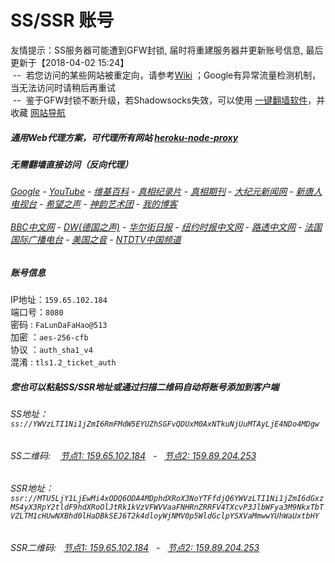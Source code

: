 # SS/SSR 账号 

友情提示：SS服务器可能遭到GFW封锁, 届时将重建服务器并更新账号信息, 最后更新于【2018-04-02 15:24】
<br/>&nbsp;--&nbsp; 若您访问的某些网站被重定向，请参考[Wiki](https://github.com/gfw-breaker/ssr-accounts/wiki) ；Google有异常流量检测机制，当无法访问时请稍后再重试
<br/>&nbsp;--&nbsp; 鉴于GFW封锁不断升级，若Shadowsocks失效，可以使用 [一键翻墙软件](http://144.202.110.140:10000/fgate/)，并收藏 [网站导航](https://github.com/gfw-breaker/open-proxy/blob/master/README.md) 

##### 通用Web代理方案，可代理所有网站 [heroku-node-proxy](https://github.com/gfw-breaker/heroku-node-proxy#--end--) 

#####  无需翻墙直接访问（反向代理）
######  [Google](http://140.82.50.116:8888/search?q=425事件) - [YouTube](http://140.82.50.116:8700/results?search_query=425事件) - [维基百科](http://140.82.50.116:8100/wiki/喬高-麥塔斯調查報告) - [真相纪录片](http://140.82.50.116:10080/videos) - [真相期刊](http://140.82.50.116:8300/display.aspx?category_id=3&zhuanti_id=2) - [大纪元新闻网](http://140.82.50.116:10080) - [新唐人电视台](http://140.82.50.116:8000) - [希望之声](http://140.82.50.116:8200) - [神韵艺术团](http://140.82.50.116:8000/xtr/gb/prog673.html) - [我的博客](http://140.82.50.116:10000/)<br/> <br/> [BBC中文网](http://140.82.50.116:9100/zhongwen) - [DW(德国之声)](http://140.82.50.116:9200/zh/在线报导/s-9058?&zhongwen=simp) - [华尔街日报](http://140.82.50.116:9300) - [纽约时报中文网](http://140.82.50.116:9400) - [路透中文网](http://140.82.50.116:9500/) - [法国国际广播电台](http://140.82.50.116:9600/) - [美国之音](http://140.82.50.116:9700/) - [NTDTV中国频道](http://140.82.50.116:10080/videos/tv.html)


##### 账号信息
IP地址：`159.65.102.184`  
端口号：`8080`  
密码  : `FaLunDaFaHao@513`  
加密  ：`aes-256-cfb`  
协议  ：`auth_sha1_v4`  
混淆  : `tls1.2_ticket_auth`  

##### 您也可以粘贴SS/SSR地址或通过扫描二维码自动将账号添加到客户端

######  SS地址： `ss://YWVzLTI1Ni1jZmI6RmFMdW5EYUZhSGFvQDUxM0AxNTkuNjUuMTAyLjE4NDo4MDgw`   
######  SS二维码: &nbsp;&nbsp; <a href="http://159.65.102.184/info/ss.html" target="_blank">节点1: 159.65.102.184</a> &nbsp;&nbsp;-&nbsp;&nbsp; <a href="http://159.89.204.253/info/ss.html" target="_blank">节点2: 159.89.204.253</a>

######  SSR地址： `ssr://MTU5LjY1LjEwMi4xODQ6ODA4MDphdXRoX3NoYTFfdjQ6YWVzLTI1Ni1jZmI6dGxzMS4yX3RpY2tldF9hdXRoOlJtRk1kVzVFWVVaaFNHRnZRRFV4TXcvP3JlbWFya3M9NkxTbTVZLTM1cHUwNXBhd0lHaDBkSEJ6T2k4dloyWjNMV0p5WldGclpYSXVaMmwwYUhWaUxtbHY`     
######  SSR二维码: &nbsp;&nbsp;<a href="http://159.65.102.184/info/ssr.html" target="_blank">节点1: 159.65.102.184</a> &nbsp;&nbsp;-&nbsp;&nbsp; <a href="http://159.89.204.253/info/ssr.html" target="_blank">节点2: 159.89.204.253</a>


